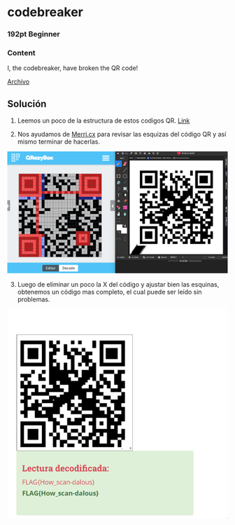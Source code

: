 # codebreaker
### 192pt Beginner

### Content
I, the codebreaker, have broken the QR code!

[Archivo](../wanictf/files/for-codebreaker.zip)

## Solución

1. Leemos un poco de la estructura de estos codigos QR. [Link](https://medium.com/@r00__/decoding-a-broken-qr-code-39fc3473a034)
   
2. Nos ayudamos de [Merri.cx](https://merri.cx/qrazybox/) para revisar las esquizas del código QR y así mismo terminar de hacerlas. 
   
![Completar QR](../Imagenes/4Gtl5QXYLm.png)

3. Luego de eliminar un poco la X del código y ajustar bien las esquinas, obtenemos un código mas completo, el cual puede ser leído sin problemas.

![Flag](../Imagenes/SXUuLDRoS5.png)
